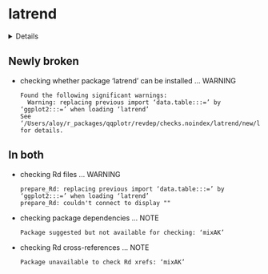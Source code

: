 # latrend

<details>

* Version: 1.1.2
* GitHub: https://github.com/philips-software/latrend
* Source code: https://github.com/cran/latrend
* Date/Publication: 2021-04-14 13:50:10 UTC
* Number of recursive dependencies: 197

Run `revdep_details(, "latrend")` for more info

</details>

## Newly broken

*   checking whether package ‘latrend’ can be installed ... WARNING
    ```
    Found the following significant warnings:
      Warning: replacing previous import ‘data.table:::=’ by ‘ggplot2:::=’ when loading ‘latrend’
    See ‘/Users/aloy/r_packages/qqplotr/revdep/checks.noindex/latrend/new/latrend.Rcheck/00install.out’ for details.
    ```

## In both

*   checking Rd files ... WARNING
    ```
    prepare_Rd: replacing previous import ‘data.table:::=’ by ‘ggplot2:::=’ when loading ‘latrend’
    prepare_Rd: couldn't connect to display ""
    ```

*   checking package dependencies ... NOTE
    ```
    Package suggested but not available for checking: ‘mixAK’
    ```

*   checking Rd cross-references ... NOTE
    ```
    Package unavailable to check Rd xrefs: ‘mixAK’
    ```

